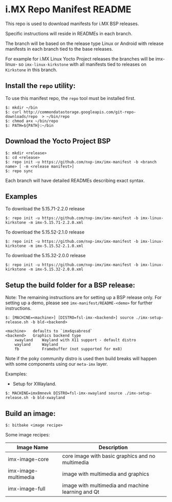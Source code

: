 i.MX Repo Manifest README
=========================

This repo is used to download manifests for i.MX BSP releases.

Specific instructions will reside in READMEs in each branch.

The branch will be based on the release type Linux or Android with release manifests in each branch tied to the base releases.

For example for i.MX Linux Yocto Project releases the branches will be imx-linux-<Yocto Project release> so `imx-linux-kirkstone` with
all manifests tied to releases on `Kirkstone` in this branch.

Install the `repo` utility:
---------------------------

To use this manifest repo, the `repo` tool must be installed first.

```
$: mkdir ~/bin
$: curl http://commondatastorage.googleapis.com/git-repo-downloads/repo  > ~/bin/repo
$: chmod a+x ~/bin/repo
$: PATH=${PATH}:~/bin
```

Download the Yocto Project BSP
------------------------------

```
$: mkdir <release>
$: cd <release>
$: repo init -u https://github.com/nxp-imx/imx-manifest -b <branch name> [ -m <release manifest>]
$: repo sync
```

Each branch will have detailed READMEs describing exact syntax.

Examples
--------

To download the 5.15.71-2.2.0 release
```
$: repo init -u https://github.com/nxp-imx/imx-manifest -b imx-linux-kirkstone -m imx-5.15.71-2.2.0.xml
```
To download the 5.15.52-2.1.0 release
```
$: repo init -u https://github.com/nxp-imx/imx-manifest -b imx-linux-kirkstone -m imx-5.15.52-2.1.0.xml
```
To download the 5.15.32-2.0.0 release
```
$: repo init -u https://github.com/nxp-imx/imx-manifest -b imx-linux-kirkstone -m imx-5.15.32-2.0.0.xml
```

Setup the build folder for a BSP release:
-----------------------------------------

Note: The remaining instructions are for setting up a BSP release only. For setting
up a demo, please see `imx-manifest/README-<demo>` for further instructions.

```
$: [MACHINE=<machine>] [DISTRO=fsl-imx-<backend>] source ./imx-setup-release.sh -b bld-<backend>

<machine>   defaults to `imx6qsabresd`
<backend>   Graphics backend type
    xwayland    Wayland with X11 support - default distro
    wayland     Wayland
    fb          Framebuffer (not supported for mx8)
```

Note if the poky community distro is used then build breaks will happen with some
components using our `meta-imx` layer.

Examples:
- Setup for XWayland.
```
$: MACHINE=imx8mnevk DISTRO=fsl-imx-xwayland source ./imx-setup-release.sh -b bld-xwayland
```

Build an image:
---------------

```
$: bitbake <image recipe>
```

Some image recipes:

Image Name           | Description
---------------------|---------------------------------------------------
imx-image-core       | core image with basic graphics and no multimedia
imx-image-multimedia | image with multimedia and graphics
imx-image-full       | image with multimedia and machine learning and Qt
